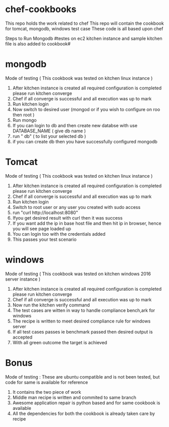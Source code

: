 # chef-cookbooks
This repo holds the  work related to chef
This repo will contain the cookbook for tomcat, mongodb, windows test case
These code is all based upon chef 

Steps to Run Mongodb #testes on ec2 kitchen instance and sample kitchen file is also added to cookbook#

# mongodb

Mode of testing  ( This cookbook was tested  on kitchen linux instance )
1) After kitchen instance is created all required configuration is completed please run kitchen converge
2) Chef if all converge is successful and all execution was up to mark 
3) Run kitchen login
4) Now switch to desired user (mongod or if you wish to configure on roo then root )
5) Run mongo
6) If you can login to db and then create new databse with use DATABASE_NAME ( give db name )
7) run " db" ( to list your selected db )
8) if you can create db then you have successfully configured mongodb

# Tomcat

Mode of testing  ( This cookbook was tested  on kitchen linux instance )
1) After kitchen instance is created all required configuration is completed please run kitchen converge
2) Chef if all converge is successful and all execution was up to mark 
3) Run kitchen login
4) Switch to root user or any user you created with sudo access
5) run "curl http://localhost:8080"
6) Ifyou get desired result with curl then it was success 
7) If you want add the ip in base host file and then hit ip in browser, hence you will see page loaded up 
8) You can login too with the credentials added
9) This passes your test scenario

# windows

Mode of testing  ( This cookbook was tested  on kitchen windows 2016 server instance )
1) After kitchen instance is created all required configuration is completed please run kitchen converge
2) Chef if all converge is successful and all execution was up to mark 
3) Now run the kitchen verify command 
4) The test cases are witten in way to handle compliance bench,ark for windows
5) The recipe is written to meet desired compliance rule for windows server
6) If all test cases passes ie benchmark passed then desired output is accepted
7) With all green outcome the target is achieved

# Bonus

Mode of testing : These are ubuntu compatible and is not been tested, but code for same is available for reference 
1) It contains the two piece of work 
2) Middle man recipe is written and commited to same branch
3) Awesome application repair is python based and for same cookbook is available 
4) All the dependencies for both the cookbook is already taken care by recipe


